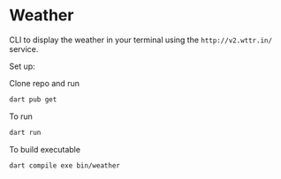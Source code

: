 # Weather

CLI to display the weather in your terminal using the `http://v2.wttr.in/`
service.

Set up:

Clone repo and run

```bash
dart pub get
```

To run

```bash
dart run
```

To build executable

```bash
dart compile exe bin/weather
```
